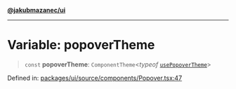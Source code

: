 [**@jakubmazanec/ui**](../README.md)

---

# Variable: popoverTheme

> `const` **popoverTheme**: `ComponentTheme`\<_typeof_ [`usePopoverTheme`](usePopoverTheme.md)\>

Defined in:
[packages/ui/source/components/Popover.tsx:47](https://github.com/jakubmazanec/tools/blob/5907d31a071e860d7db8b8a00f698d18fe23e18a/packages/ui/source/components/Popover.tsx#L47)

